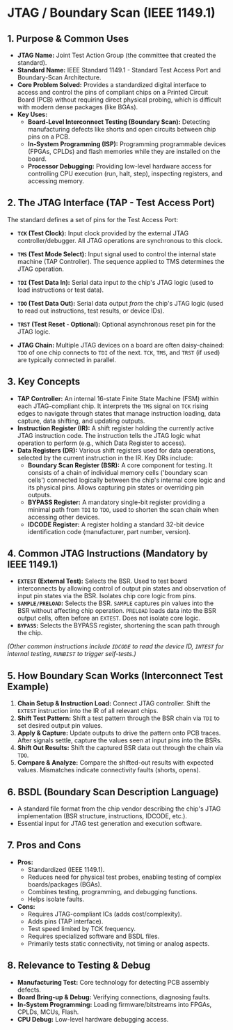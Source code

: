 # JTAG / Boundary Scan (IEEE 1149.1)

## 1. Purpose & Common Uses

* **JTAG Name:** Joint Test Action Group (the committee that created the standard).
* **Standard Name:** IEEE Standard 1149.1 - Standard Test Access Port and Boundary-Scan Architecture.
* **Core Problem Solved:** Provides a standardized digital interface to access and control the pins of compliant chips on a Printed Circuit Board (PCB) without requiring direct physical probing, which is difficult with modern dense packages (like BGAs).
* **Key Uses:**
    * **Board-Level Interconnect Testing (Boundary Scan):** Detecting manufacturing defects like shorts and open circuits between chip pins on a PCB.
    * **In-System Programming (ISP):** Programming programmable devices (FPGAs, CPLDs) and flash memories while they are installed on the board.
    * **Processor Debugging:** Providing low-level hardware access for controlling CPU execution (run, halt, step), inspecting registers, and accessing memory.

## 2. The JTAG Interface (TAP - Test Access Port)

The standard defines a set of pins for the Test Access Port:

* **`TCK` (Test Clock):** Input clock provided by the external JTAG controller/debugger. All JTAG operations are synchronous to this clock.
* **`TMS` (Test Mode Select):** Input signal used to control the internal state machine (TAP Controller). The sequence applied to TMS determines the JTAG operation.
* **`TDI` (Test Data In):** Serial data input *to* the chip's JTAG logic (used to load instructions or test data).
* **`TDO` (Test Data Out):** Serial data output *from* the chip's JTAG logic (used to read out instructions, test results, or device IDs).
* **`TRST` (Test Reset - Optional):** Optional asynchronous reset pin for the JTAG logic.

* **JTAG Chain:** Multiple JTAG devices on a board are often daisy-chained: `TDO` of one chip connects to `TDI` of the next. `TCK`, `TMS`, and `TRST` (if used) are typically connected in parallel.

## 3. Key Concepts

* **TAP Controller:** An internal 16-state Finite State Machine (FSM) within each JTAG-compliant chip. It interprets the `TMS` signal on `TCK` rising edges to navigate through states that manage instruction loading, data capture, data shifting, and updating outputs.
* **Instruction Register (IR):** A shift register holding the currently active JTAG instruction code. The instruction tells the JTAG logic what operation to perform (e.g., which Data Register to access).
* **Data Registers (DR):** Various shift registers used for data operations, selected by the current instruction in the IR. Key DRs include:
    * **Boundary Scan Register (BSR):** A core component for testing. It consists of a chain of individual memory cells ('boundary scan cells') connected logically between the chip's internal core logic and its physical pins. Allows capturing pin states or overriding pin outputs.
    * **BYPASS Register:** A mandatory single-bit register providing a minimal path from `TDI` to `TDO`, used to shorten the scan chain when accessing other devices.
    * **IDCODE Register:** A register holding a standard 32-bit device identification code (manufacturer, part number, version).

## 4. Common JTAG Instructions (Mandatory by IEEE 1149.1)

* **`EXTEST` (External Test):** Selects the BSR. Used to test board interconnects by allowing control of output pin states and observation of input pin states via the BSR. Isolates chip core logic from pins.
* **`SAMPLE/PRELOAD`:** Selects the BSR. `SAMPLE` captures pin values into the BSR without affecting chip operation. `PRELOAD` loads data into the BSR output cells, often before an `EXTEST`. Does not isolate core logic.
* **`BYPASS`:** Selects the BYPASS register, shortening the scan path through the chip.

*(Other common instructions include `IDCODE` to read the device ID, `INTEST` for internal testing, `RUNBIST` to trigger self-tests.)*

## 5. How Boundary Scan Works (Interconnect Test Example)

1.  **Chain Setup & Instruction Load:** Connect JTAG controller. Shift the `EXTEST` instruction into the IR of all relevant chips.
2.  **Shift Test Pattern:** Shift a test pattern through the BSR chain via `TDI` to set desired output pin values.
3.  **Apply & Capture:** Update outputs to drive the pattern onto PCB traces. After signals settle, capture the values seen at input pins into the BSRs.
4.  **Shift Out Results:** Shift the captured BSR data out through the chain via `TDO`.
5.  **Compare & Analyze:** Compare the shifted-out results with expected values. Mismatches indicate connectivity faults (shorts, opens).

## 6. BSDL (Boundary Scan Description Language)

* A standard file format from the chip vendor describing the chip's JTAG implementation (BSR structure, instructions, IDCODE, etc.).
* Essential input for JTAG test generation and execution software.

## 7. Pros and Cons

* **Pros:**
    * Standardized (IEEE 1149.1).
    * Reduces need for physical test probes, enabling testing of complex boards/packages (BGAs).
    * Combines testing, programming, and debugging functions.
    * Helps isolate faults.
* **Cons:**
    * Requires JTAG-compliant ICs (adds cost/complexity).
    * Adds pins (TAP interface).
    * Test speed limited by TCK frequency.
    * Requires specialized software and BSDL files.
    * Primarily tests static connectivity, not timing or analog aspects.

## 8. Relevance to Testing & Debug

* **Manufacturing Test:** Core technology for detecting PCB assembly defects.
* **Board Bring-up & Debug:** Verifying connections, diagnosing faults.
* **In-System Programming:** Loading firmware/bitstreams into FPGAs, CPLDs, MCUs, Flash.
* **CPU Debug:** Low-level hardware debugging access.
